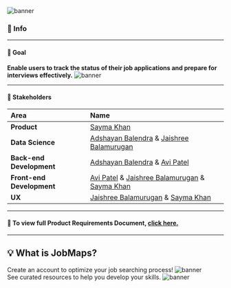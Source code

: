 <!-- # :briefcase::pencil: Job Tracker  -->
<img src="client/src/images/jobMapsBanner.png" alt="banner" width=fit-content/>

### :round_pushpin: Info
---
#### :goal_net: Goal

**Enable users to track the status of their job applications and prepare for interviews effectively.**
<img src="client/src/images/landing.gif" alt="banner" width=fit-content/>

---
#### :handshake: **Stakeholders**

| Area        | Name           |
| :------------- |:-------------| 
| **Product** | [Sayma Khan](https://saymaakhan.github.io/) | 
| **Data Science**        | [Adshayan Balendra](https://www.linkedin.com/in/adshayan-balendra/) & [Jaishree Balamurugan](https://jaishreebala.com/) |
| **Back-end Development** | [Adshayan Balendra](https://www.linkedin.com/in/adshayan-balendra/) & [Avi Patel](https://www.linkedin.com/in/aviipatell/) |  
| **Front-end Development** | [Avi Patel](https://www.linkedin.com/in/aviipatell/) & [Jaishree Balamurugan](https://jaishreebala.com/) & [Sayma Khan](https://saymaakhan.github.io/) | 
| **UX** | [Jaishree Balamurugan](https://jaishreebala.com/) & [Sayma Khan](https://saymaakhan.github.io/) |

---

#### :open_file_folder: To view full Product Requirements Document, [click here.](https://saymaakhan.github.io/PRD.pdf)

---

## :bulb: What is JobMaps?
Create an account to optimize your job searching process!
<img src="client/src/images/signup.gif" alt="banner" width=fit-content/>
<br>
See curated resources to help you develop your skills.
<img src="client/src/images/resources.gif" alt="banner" width=fit-content/>


